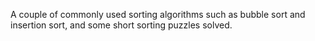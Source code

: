 A couple of commonly used sorting algorithms such as bubble sort and insertion sort, and some short sorting puzzles solved.
